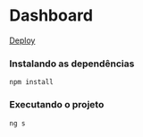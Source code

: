 # Dashboard
[Deploy](https://desafio-akaer-pedrobicudo.netlify.app/)


### Instalando as dependências
```shell
npm install
```

### Executando o projeto
```shell
ng s
```
